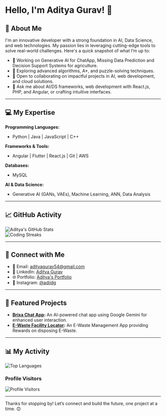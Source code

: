# Hello, I'm Aditya Gurav! 👋  

## 🌟 About Me  
I'm an innovative developer with a strong foundation in AI, Data Science, and web technologies. My passion lies in leveraging cutting-edge tools to solve real-world challenges. Here's a quick snapshot of what I’m up to:  

- 🔭 Working on Generative AI for ChatApp, Missing Data Prediction and Decision Support Systems for agriculture.  
- 🌱 Exploring advanced algorithms, A*, and puzzle-solving techniques.  
- 🤝 Open to collaborating on impactful projects in AI, web development, and cloud solutions.  
- 💬 Ask me about AI/DS frameworks, web development with React.js, PHP, and Angular, or crafting intuitive interfaces.  

---

## 💻 My Expertise  
**Programming Languages:**  
- Python | Java | JavaScript | C++  

**Frameworks & Tools:**  
- Angular | Flutter | React.js | Git | AWS  

**Databases:**  
- MySQL  

**AI & Data Science:**  
- Generative AI (GANs, VAEs), Machine Learning, ANN, Data Analysis  

---

## 📈 GitHub Activity  
![Aditya's GitHub Stats](https://github-readme-stats.vercel.app/api?username=adiidg&show_icons=true&theme=algolia)  
![Coding Streaks](https://github-readme-streak-stats.herokuapp.com/?user=adiidg&theme=algolia)  

---

## 🔗 Connect with Me  
- 📧 Email: [adityagurav54@gmail.com](mailto:adityagurav54@gmail.com)  
- 💼 LinkedIn: [Aditya Gurav](https://linkedin.com/in/adiiidg)  
- 🌐 Portfolio: [Aditya's Portfolio](https://adiidg.github.io/myweb/)
- 📸 Instagram: [@adiidg](https://www.instagram.com/adii.dg/)

---

## 🎯 Featured Projects    
- **[Brixa Chat App](https://brixa-adiidg.web.app):** An AI-powered chat app using Google Gemini for enhanced user interaction.  
- **[E-Waste Facility Locator](https://e-waste-facility-locators.web.app):** An E-Waste Management App providing Rewards on disposing E-Waste.  

---

## 📊 My Activity  
![Top Languages](https://github-readme-stats.vercel.app/api/top-langs/?username=adiidg&layout=compact&theme=algolia)  
### Profile Visitors 
![Profile Visitors](https://profile-counter.glitch.me/{adiidg}/count.svg)  

---

Thanks for stopping by! Let’s connect and build the future, one project at a time. 😊  

